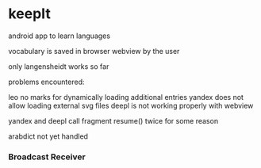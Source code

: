 # keepIt
android app to learn languages

vocabulary is saved in browser webview by the user


only langensheidt works so far

problems encountered:

leo no marks for dynamically loading additional entries
yandex does not allow loading external svg files
deepl is not working properly with webview

yandex and deepl call fragment resume() twice for some reason

arabdict not yet handled 

### Broadcast Receiver

